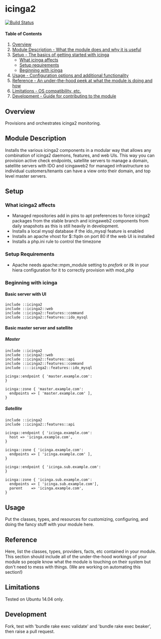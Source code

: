 # icinga2

[![Build Status](https://travis-ci.org/spjmurray/puppet-icinga2.png?branch=master)](https://travis-ci.org/spjmurray/puppet-icinga2)

#### Table of Contents

1. [Overview](#overview)
2. [Module Description - What the module does and why it is useful](#module-description)
3. [Setup - The basics of getting started with icinga](#setup)
    * [What icinga affects](#what-icinga-affects)
    * [Setup requirements](#setup-requirements)
    * [Beginning with icinga](#beginning-with-icinga)
4. [Usage - Configuration options and additional functionality](#usage)
5. [Reference - An under-the-hood peek at what the module is doing and how](#reference)
5. [Limitations - OS compatibility, etc.](#limitations)
6. [Development - Guide for contributing to the module](#development)

## Overview

Provisions and orchestrates icinga2 monitoring.

## Module Description

Installs the various icinga2 components in a modular way that allows any
combination of icinga2 daemons, features, and web UIs.  This way you can
provision active check endpoints, satellite servers to manage a domain,
satellite servers with IDO and icingaweb2 for managed infrastructure so
individual customers/tenants can have a view onto their domain, and top
level master servers.

## Setup

### What icinga2 affects

* Managed repositories add in pins to apt preferences to force icinga2 packages
  from the stable branch and icingaweb2 components from daily snapshots as this
  is still heavily in development.
* Installs a local mysql database if the ido_mysql feature is enabled
* Installs an apache vhost for $::fqdn on port 80 if the web UI is installed
* Installs a php.ini rule to control the timezone

### Setup Requirements

* Apache needs apache::mpm_module setting to _prefork_ or _itk_ in your hiera
  configuration for it to correctly provision with mod_php

### Beginning with icinga

#### Basic server with UI

```puppet
include ::icinga2
include ::icinga2::web
include ::icinga2::features::command
include ::icinga2::features::ido_mysql
```

#### Basic master server and satellite

##### Master

```puppet
include ::icinga2
include ::icinga2::web
include ::icinga2::features::api
include ::icinga2::features::command
include ::::icinga2::features::ido_mysql

icinga::endpoint { 'master.example.com':
}

icinga::zone { 'master.example.com':
  endpoints => [ 'master.example.com' ],
}
```

##### Satellite

```puppet
include ::icinga2
include ::icinga2::features::api

icinga::endpoint { 'icinga.example.com':
  host => 'icinga.example.com',
}

icinga::zone { 'icinga.example.com':
  endpoints => [ 'icinga.example.com' ],
}

icinga::endpoint { 'icinga.sub.example.com':
}

icinga::zone { 'icinga.sub.example.com':
  endpoints => [ 'icinga.sub.example.com'],
  parent    => 'icinga.example.com',
}
```

## Usage

Put the classes, types, and resources for customizing, configuring, and doing
the fancy stuff with your module here.

## Reference

Here, list the classes, types, providers, facts, etc contained in your module.
This section should include all of the under-the-hood workings of your module so
people know what the module is touching on their system but don't need to mess
with things. (We are working on automating this section!)

## Limitations

Tested on Ubuntu 14.04 only.

## Development

Fork, test with 'bundle rake exec validate' and 'bundle rake exec beaker', then
raise a pull request.
